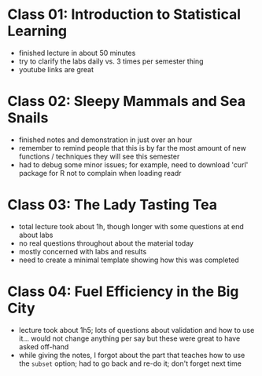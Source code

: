 # Class 01: Introduction to Statistical Learning

- finished lecture in about 50 minutes
- try to clarify the labs daily vs. 3 times per semester thing
- youtube links are great

# Class 02: Sleepy Mammals and Sea Snails

- finished notes and demonstration in just over an hour
- remember to remind people that this is by far the most
amount of new functions / techniques they will see this
semester
- had to debug some minor issues; for example, need to
download 'curl' package for R not to complain when loading
readr

# Class 03: The Lady Tasting Tea

- total lecture took about 1h, though longer with some
questions at end about labs
- no real questions throughout about the material today
- mostly concerned with labs and results
- need to create a minimal template showing how this was
completed

# Class 04: Fuel Efficiency in the Big City

- lecture took about 1h5; lots of questions about validation
and how to use it... would not change anything per say but
these were great to have asked off-hand
- while giving the notes, I forgot about the part that
teaches how to use the `subset` option; had to go back and
re-do it; don't forget next time



